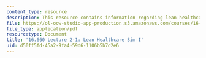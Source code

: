 ```yaml
---
content_type: resource
description: This resource contains information regarding lean healthcare sim I.
file: https://ol-ocw-studio-app-production.s3.amazonaws.com/courses/16-660j-introduction-to-lean-six-sigma-methods-january-iap-2012/d50ff5fd45a29fa459d61106b5b7d2e6_MIT16_660JIAP12_2-1H.pdf
file_type: application/pdf
resourcetype: Document
title: '16.660 Lecture 2-1: Lean Healthcare Sim I'
uid: d50ff5fd-45a2-9fa4-59d6-1106b5b7d2e6
---
```

